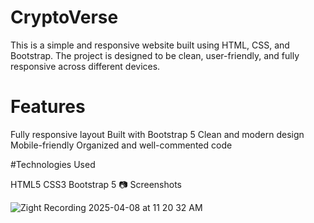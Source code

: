 # CryptoVerse
This is a simple and responsive website built using HTML, CSS, and Bootstrap. The project is designed to be clean, user-friendly, and fully responsive across different devices.

# Features

Fully responsive layout
Built with Bootstrap 5
Clean and modern design
Mobile-friendly
Organized and well-commented code

#Technologies Used

HTML5
CSS3
Bootstrap 5
📷 Screenshots

![Zight Recording 2025-04-08 at 11 20 32 AM](https://github.com/user-attachments/assets/a922dbd8-3d72-483a-bc50-a111ada2ec2a)

